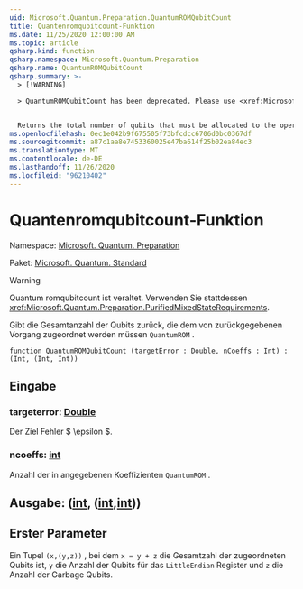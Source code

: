 ```yaml
---
uid: Microsoft.Quantum.Preparation.QuantumROMQubitCount
title: Quantenromqubitcount-Funktion
ms.date: 11/25/2020 12:00:00 AM
ms.topic: article
qsharp.kind: function
qsharp.namespace: Microsoft.Quantum.Preparation
qsharp.name: QuantumROMQubitCount
qsharp.summary: >-
  > [!WARNING]

  > QuantumROMQubitCount has been deprecated. Please use <xref:Microsoft.Quantum.Preparation.PurifiedMixedStateRequirements> instead.


  Returns the total number of qubits that must be allocated to the operation returned by `QuantumROM`.
ms.openlocfilehash: 0ec1e042b9f675505f73bfcdcc6706d0bc0367df
ms.sourcegitcommit: a87c1aa8e7453360025e47ba614f25b02ea84ec3
ms.translationtype: MT
ms.contentlocale: de-DE
ms.lasthandoff: 11/26/2020
ms.locfileid: "96210402"
---
```

# <a name="quantumromqubitcount-function"></a>Quantenromqubitcount-Funktion

Namespace: [Microsoft. Quantum. Preparation](xref:Microsoft.Quantum.Preparation)

Paket: [Microsoft. Quantum. Standard](https://nuget.org/packages/Microsoft.Quantum.Standard)


> [!WARNING]
> Quantum romqubitcount ist veraltet. Verwenden Sie stattdessen <xref:Microsoft.Quantum.Preparation.PurifiedMixedStateRequirements>.

Gibt die Gesamtanzahl der Qubits zurück, die dem von zurückgegebenen Vorgang zugeordnet werden müssen `QuantumROM` .

```qsharp
function QuantumROMQubitCount (targetError : Double, nCoeffs : Int) : (Int, (Int, Int))
```


## <a name="input"></a>Eingabe

### <a name="targeterror--double"></a>targeterror: [Double](xref:microsoft.quantum.lang-ref.double)

Der Ziel Fehler $ \epsilon $.


### <a name="ncoeffs--int"></a>ncoeffs: [int](xref:microsoft.quantum.lang-ref.int)

Anzahl der in angegebenen Koeffizienten `QuantumROM` .



## <a name="output--intintint"></a>Ausgabe: ([int](xref:microsoft.quantum.lang-ref.int), ([int](xref:microsoft.quantum.lang-ref.int),[int](xref:microsoft.quantum.lang-ref.int)))

## <a name="first-parameter"></a>Erster Parameter

Ein Tupel `(x,(y,z))` , bei dem `x = y + z` die Gesamtzahl der zugeordneten Qubits ist, `y` die Anzahl der Qubits für das `LittleEndian` Register und `z` die Anzahl der Garbage Qubits.